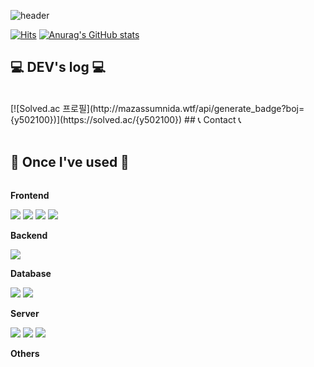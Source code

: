 ![header](https://capsule-render.vercel.app/api?type=wave&color=auto&height=300&section=header&text=Welcome%20to%20goodchuck's%20GitHub&fontSize=50)

[![Hits](https://hits.seeyoufarm.com/api/count/incr/badge.svg?url=https%3A%2F%2Fgithub.com%2Fgoodchuck%2Fhit-counter&count_bg=%2379C83D&title_bg=%23555555&icon=&icon_color=%23E7E7E7&title=hits&edge_flat=false)](https://hits.seeyoufarm.com)
[![Anurag's GitHub stats](https://github-readme-stats.vercel.app/api?username=goodchuck&count_private=true&show_icons=true)](https://github.com/anuraghazra/github-readme-stats)

## 💻 DEV's log 💻
<div style="display:flex; flex-direction:row;">
<!--  <a href="https://velog.io/@bi-sz">
        <img src="https://img.shields.io/badge/Velog-20c997?style=for-the-badge&logo=Vimeo&logoColor=white"> 
    </a>
    <a href="https://li-yo.tistory.com">
        <img src="https://img.shields.io/badge/Tistory-000000?style=for-the-badge&logo=Tistory&logoColor=white"> 
    </a> -->
  
 <!-- [![Velog's GitHub stats](https://velog-readme-stats.vercel.app/api?name=bi-sz)](https://github.com/bi-sz/velog-readme-stats) -->
<!-- [![Tistory's Card](https://github-readme-tistory-card.vercel.app/api?name=li-yo&theme=default)](https://li-yo.tistory.com/) -->
</div>
<br>
[![Solved.ac
프로필](http://mazassumnida.wtf/api/generate_badge?boj={y502100})](https://solved.ac/{y502100})
## 📞 Contact 📞
<div style="display:flex; flex-direction:row;">
<!--     <a href="mailto:kwonbe99@gmail.com">
        <img src="https://img.shields.io/badge/Gmail-EA4335?style=for-the-badge&logo=Gmail&logoColor=white"> 
    </a> -->
<!--     <a href="https://open.kakao.com/o/sGFzzbsf">
        <img src="https://img.shields.io/badge/KakaoTalk-FFCD00?style=for-the-badge&logoColor=black&logo=KakaoTalk"> 
    </a> -->
<!--     <a href="https://www.instagram.com/kwonbi_">
        <img src="https://img.shields.io/badge/Instagram-E4405F?style=for-the-badge&logo=Instagram&logoColor=white"> 
    </a> -->
</div><br>
    
## 🔨 Once I've used 🔨
<div style="display:flex; flex-direction:column; align-items:flex-start;">
        <!-- Frontend -->
    <p><strong>Frontend</strong></p>
    <div>
        <img src="https://img.shields.io/badge/html5-E34F26?style=flat-square&logo=html5&logoColor=white"> 
        <img src="https://img.shields.io/badge/css-1572B6?style=flat-square&logo=css3&logoColor=white"> 
        <img src="https://img.shields.io/badge/javascript-F7DF1E?style=flat-square&logo=javascript&logoColor=black"> 
        <img src="https://img.shields.io/badge/bootstrap-7952B3?style=flat-square&logo=bootstrap&logoColor=white">
    </div>
        <!-- Backend -->
    <p><strong>Backend</strong></p>
    <div>
        <img src="https://img.shields.io/badge/Java-007396?style=for-the-badge&logo=Java&logoColor=white"> 
        <!--         <img src="https://img.shields.io/badge/Spring Boot-6DB33F?style=for-the-badge&logo=spring boot&logoColor=white">  -->
    </div>
    <!-- Database -->
    <p><strong>Database</strong></p>
    <div>
        <img src="https://img.shields.io/badge/oracle-F80000?style=for-the-badge&logo=oracle&logoColor=white"> 
        <img src="https://img.shields.io/badge/mysql-4479A1?style=for-the-badge&logo=mysql&logoColor=white"> 
        <!--         <img src="https://img.shields.io/badge/firebase-FFCA28?style=for-the-badge&logo=firebase&logoColor=white"> -->
    </div>
    <!-- Server -->
    <p><strong>Server</strong></p>
    <div>
        <img src="https://img.shields.io/badge/linux-FCC624?style=for-the-badge&logo=linux&logoColor=black"> 
        <img src="https://img.shields.io/badge/apache tomcat-F8DC75?style=for-the-badge&logo=apachetomcat&logoColor=black">
        <img src="https://img.shields.io/badge/Amazon AWS-232F3E?style=for-the-badge&logo=amazon aws&logoColor=white"> 
    </div>
    <!-- Others -->
    <p><strong>Others</strong></p>
    <div>
<!--         <img src="https://img.shields.io/badge/Kotlin-7F52FF?style=flat-square&logo=kotlin&logoColor=white"> -->
<!--         <img src="https://img.shields.io/badge/Andoid Studio-3DDC84?style=flat-square&logo=android studio&logoColor=white"> -->
<!--         <img src="https://img.shields.io/badge/python-3776AB?style=flat-square&logo=python&logoColor=white">  -->
</div>
<br>

<!--
**goodchuck/goodchuck** is a ✨ _special_ ✨ repository because its `README.md` (this file) appears on your GitHub profile.

Here are some ideas to get you started:

- 🔭 I’m currently working on ...
- 🌱 I’m currently learning ...
- 👯 I’m looking to collaborate on ...
- 🤔 I’m looking for help with ...
- 💬 Ask me about ...
- 📫 How to reach me: ...
- 😄 Pronouns: ...
- ⚡ Fun fact: ...
-->
